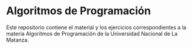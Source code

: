 # Algoritmos de Programación

Este repositorio contiene el material y los ejercicios correspondientes a la materia Algoritmos de Programación de la Universidad Nacional de La Matanza.

